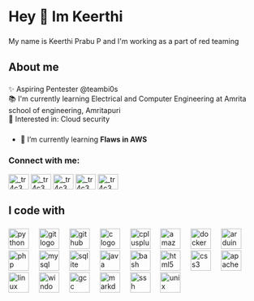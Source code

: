 <h1 align="left">Hey 👋 Im Keerthi</h1>

###

<p align="left">My name is Keerthi Prabu P and I'm working as a part of red teaming</p>

###

<h2 align="left">About me</h2>

###

<p align="left">✨ Aspiring Pentester @teambi0s<br>📚 I'm currently learning Electrical and Computer Engineering at Amrita school of engineering, Amritapuri<br>🎯 Interested in:  Cloud security</p>

###

- 🌱 I’m currently learning **Flaws in AWS**

<h3 align="left">Connect with me:</h3>
<p align="left">
<a href="https://instagram.com/_tr4c3" target="blank"><img align="center" src="https://raw.githubusercontent.com/rahuldkjain/github-profile-readme-generator/master/src/images/icons/Social/instagram.svg" alt="_tr4c3" height="30" width="40" /></a>
<a href="https://github.com/keerthiprabup" target="blank"><img align="center" src="https://raw.githubusercontent.com/rahuldkjain/github-profile-readme-generator/master/src/images/icons/Social/github.svg"
alt="_tr4c3" height="30" width="40" /></a>
<a href="https://www.facebook.com/tr4c3.734/" target="blank"><img align="center" src="https://raw.githubusercontent.com/rahuldkjain/github-profile-readme-generator/master/src/images/icons/Social/facebook.svg"
alt="_tr4c3" height="30" width="40" /></a>
<a href="https://discordapp.com/users/1033217966373863544" target="blank"><img align="center" src="https://raw.githubusercontent.com/rahuldkjain/github-profile-readme-generator/master/src/images/icons/Social/discord.svg"
alt="_tr4c3" height="30" width="40" /></a>
<a href="mailto:keerthiprabup@gmail.com" target="blank"><img align="center" src="https://imgs.search.brave.com/T5kVHXItENHThBjYAzb06GAbHymAM7PV-3FCfsPiZIA/rs:fit:860:0:0/g:ce/aHR0cHM6Ly9sb2dv/dHlwLnVzL2ZpbGUv/Z21haWwuc3Zn.svg"
alt="_tr4c3" height="30" width="40" /></a>
</p>


###

<h2 align="left">I code with</h2>

###

<div align="left">
  <img src="https://cdn.jsdelivr.net/gh/devicons/devicon/icons/python/python-original.svg" height="40" alt="python logo" title="Python" />
  <img width="12" />
  <img src="https://cdn.jsdelivr.net/gh/devicons/devicon/icons/git/git-original.svg" height="40" alt="git logo" title="Git" />
  <img width="12" />
  <img src="https://cdn.jsdelivr.net/gh/devicons/devicon/icons/github/github-original.svg" height="40" alt="github logo" title="Github" />
  <img width="12" />
  <img src="https://cdn.jsdelivr.net/gh/devicons/devicon/icons/c/c-original.svg" height="40" alt="c logo" title="C" />
  <img width="12" />
  <img src="https://cdn.jsdelivr.net/gh/devicons/devicon/icons/cplusplus/cplusplus-original.svg" height="40" alt="cplusplus logo" title="C++" />
  <img width="12" />
  <img src="https://cdn.jsdelivr.net/gh/devicons/devicon/icons/amazonwebservices/amazonwebservices-original.svg" height="40" alt="amazonwebservices logo" title="AWS" />
  <img width="12" />
  <img src="https://cdn.jsdelivr.net/gh/devicons/devicon/icons/docker/docker-original.svg" height="40" alt="docker logo" title="Docker" />
  <img width="12" />
  <img src="https://cdn.jsdelivr.net/gh/devicons/devicon/icons/arduino/arduino-original.svg" height="40" alt="arduino logo" title="Arduino" />
  <img width="12" />
  <img src="https://cdn.jsdelivr.net/gh/devicons/devicon/icons/php/php-original.svg" height="40" alt="php logo" title="PHP" />
  <img width="12" />
  <img src="https://cdn.jsdelivr.net/gh/devicons/devicon/icons/mysql/mysql-original.svg" height="40" alt="mysql logo" title="Mysql" />
  <img width="12" />
  <img src="https://cdn.jsdelivr.net/gh/devicons/devicon/icons/sqlite/sqlite-original.svg" height="40" alt="sqlite logo" title="Sqlite" />
  <img width="12" />
  <img src="https://cdn.jsdelivr.net/gh/devicons/devicon/icons/java/java-original.svg" height="40" alt="java logo" title="Java" />
  <img width="12" />
  <img src="https://cdn.jsdelivr.net/gh/devicons/devicon/icons/bash/bash-original.svg" height="40" alt="bash logo" title="Bash" />
  <img width="12" />
  <img src="https://cdn.jsdelivr.net/gh/devicons/devicon/icons/html5/html5-original.svg" height="40" alt="html5 logo" title="HTML5" />
  <img width="12" />
  <img src="https://cdn.jsdelivr.net/gh/devicons/devicon/icons/css3/css3-original.svg" height="40" alt="css3 logo" title="CSS3" />
  <img width="12" />
  <img src="https://cdn.jsdelivr.net/gh/devicons/devicon/icons/apache/apache-original.svg" height="40" alt="apache logo" title="Apache" />
  <img width="12" />
  <img src="https://cdn.jsdelivr.net/gh/devicons/devicon/icons/linux/linux-original.svg" height="40" alt="linux logo" title="Linux" />
  <img width="12" />
  <img src="https://cdn.jsdelivr.net/gh/devicons/devicon/icons/windows8/windows8-original.svg" height="40" alt="windows8 logo" title="Windows" />
  <img width="12" />
  <img src="https://cdn.jsdelivr.net/gh/devicons/devicon/icons/gcc/gcc-original.svg" height="40" alt="gcc logo" title="GCC" />
  <img width="12" />
  <img src="https://cdn.jsdelivr.net/gh/devicons/devicon/icons/markdown/markdown-original.svg" height="40" alt="markdown logo" title="Markdown" />
  <img width="12" />
  <img src="https://cdn.jsdelivr.net/gh/devicons/devicon/icons/ssh/ssh-original.svg" height="40" alt="ssh logo" title="SSH" />
  <img width="12" />
  <img src="https://cdn.jsdelivr.net/gh/devicons/devicon/icons/unix/unix-original.svg" height="40" alt="unix logo" title="Unix" />
  <img width="12" />
</div>

###
